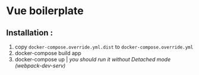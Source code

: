 Vue boilerplate
================

## Installation :

1. copy `docker-compose.override.yml.dist` to `docker-compose.override.yml`
2. docker-compose build app
3. docker-compose up | *you should run it without Detached mode (webpack-dev-serv)*

